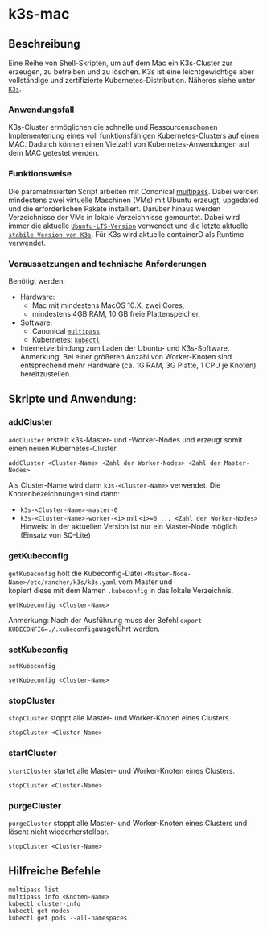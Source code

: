 # k3s-mac

## Beschreibung
Eine Reihe von Shell-Skripten, um auf dem Mac ein K3s-Cluster zur erzeugen, zu betreiben und zu löschen. K3s ist eine leichtgewichtige aber vollständige und zertifizierte Kubernetes-Distribution. Näheres siehe unter [`K3s`](https://github.com/rancher/k3s).

### Anwendungsfall
K3s-Cluster ermöglichen die schnelle und Ressourcenschonen Implementeriung eines voll funktionsfähigen Kubernetes-Clusters auf einen MAC. Dadurch können einen Vielzahl von Kubernetes-Anwendungen auf dem MAC getestet werden.

### Funktionsweise
Die parametrisierten Script arbeiten mit Cononical [multipass](https://multipass/run). Dabei werden mindestens zwei virtuelle Maschinen (VMs) mit Ubuntu erzeugt, upgedated und die erforderlichen Pakete installiert. Darüber hinaus werden Verzeichnisse der VMs in lokale Verzeichnisse gemountet. Dabei wird immer die aktuelle [`Ubuntu-LTS-Version`](https://wiki.ubuntu.com/Releases) verwendet und die letzte aktuelle [`stabile Version von K3s`](https://github.com/rancher/k3s/releases). Für K3s wird aktuelle containerD als Runtime verwendet.

### Voraussetzungen and technische Anforderungen
Benötigt werden:
* Hardware: 
  * Mac mit mindestens MacOS 10.X, zwei Cores, 
  * mindestens 4GB RAM, 10 GB freie Plattenspeicher,
* Software: 
  * Canonical [`multipass`](https://multipass/run)
  * Kubernetes: [`kubectl`](https://kubernetes.io/docs/tasks/tools/install-kubectl/)
* Internetverbindung zum Laden der Ubuntu- und K3s-Software.  
Anmerkung: Bei einer größeren Anzahl von Worker-Knoten sind entsprechend mehr Hardware (ca. 1G RAM, 3G Platte, 1 CPU je Knoten) bereitzustellen.

## Skripte und Anwendung:

### addCluster
`addCluster` erstellt k3s-Master- und -Worker-Nodes und erzeugt somit einen neuen Kubernetes-Cluster.  
```  
addCluster <Cluster-Name> <Zahl der Worker-Nodes> <Zahl der Master-Nodes>  
```
Als Cluster-Name wird dann `k3s-<Cluster-Name>` verwendet. Die Knotenbezeichnungen sind dann:  
* `k3s-<Cluster-Name>-master-0`
* `k3s-<Cluster-Name>-worker-<i>` mit `<i>=0 ... <Zahl der Worker-Nodes>`  
Hinweis: in der aktuellen Version ist nur ein Master-Node möglich (Einsatz von SQ-Lite)

### getKubeconfig
`getKubeconfig` holt die Kubeconfig-Datei `<Master-Node-Name>/etc/rancher/k3s/k3s.yaml` vom Master und  
kopiert diese mit dem Namen `.kubeconfig` in das lokale Verzeichnis.
```
getKubeconfig <Cluster-Name>
```
Anmerkung: Nach der Ausführung muss der Befehl `export KUBECONFIG=./.kubeconfig`ausgeführt werden.

### setKubeconfig
`setKubeconfig`  
```
setKubeconfig <Cluster-Name>
```

### stopCluster
`stopCluster` stoppt alle Master- und Worker-Knoten eines Clusters.
```
stopCluster <Cluster-Name>
```
### startCluster
`startCluster` startet alle Master- und Worker-Knoten eines Clusters.
```
stopCluster <Cluster-Name>
```
### purgeCluster
`purgeCluster` stoppt alle Master- und Worker-Knoten eines Clusters und löscht nicht wiederherstellbar.
```
stopCluster <Cluster-Name>
```
## Hilfreiche Befehle
`multipass list`  
`multipass info <Knoten-Name>`  
`kubectl cluster-info`  
`kubectl get nodes`  
`kubectl get pods --all-namespaces`
